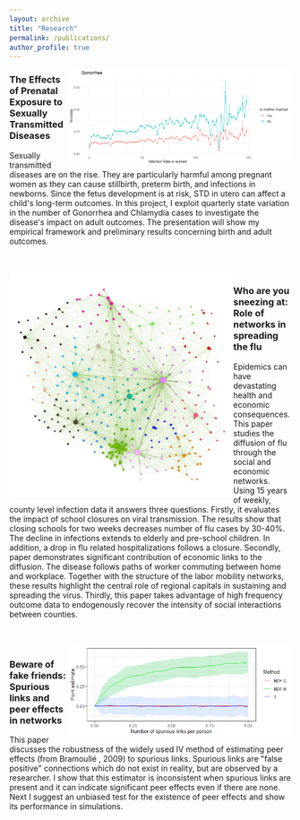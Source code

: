 ```yaml
---
layout: archive
title: "Research"
permalink: /publications/
author_profile: true
---
```


<img src="../images/Mortality_gonorrhea.png" align="right" width="400">

### The Effects of Prenatal Exposure to Sexually Transmitted Diseases 

Sexually transmitted diseases are on the rise. They are particularly harmful among pregnant women as they can cause stillbirth, preterm birth, and infections in newborns. Since the fetus development is at risk, STD in utero can affect a child's long-term outcomes. In this project, I exploit quarterly state variation in the number of Gonorrhea and Chlamydia cases to investigate the disease's impact on adult outcomes. The presentation will show my empirical framework and preliminary results concerning birth and adult outcomes.


<br>
<br>
<img src="../images/net.png" align="left" width="400">

### Who are you sneezing at: Role of networks in spreading the flu

Epidemics can have devastating health and economic consequences. This paper studies the diffusion of flu through the social and economic networks. Using 15 years of weekly, county level infection data it answers three questions. Firstly, it evaluates the impact of school closures on viral transmission. The results show that closing schools for two weeks decreases number of flu cases by 30-40\%. The decline in infections extends to elderly and pre-school children. In addition, a drop in flu related hospitalizations follows a closure.  Secondly, paper demonstrates significant contribution of economic links to the diffusion. The disease follows paths of worker commuting between home and workplace. Together with the structure of the labor mobility networks, these results highlight the central role of regional capitals in sustaining and spreading the virus. Thirdly, this paper takes advantage of high frequency outcome data to endogenously recover the intensity of social interactions between counties.

<br>
<br>
<img src="../images/true_0.png" align="right" width="400">

### Beware of fake friends: Spurious links and peer effects in networks

This paper discusses the robustness of the widely used IV method of estimating peer effects (from Bramoullé , 2009) to spurious links. Spurious links are "false positive" connections which do not exist in reality, but are observed by a researcher. I show that this estimator is inconsistent when spurious links are present and it can indicate significant peer effects even if there are none. Next I suggest an unbiased test for the existence of peer effects and show its performance in simulations. 
